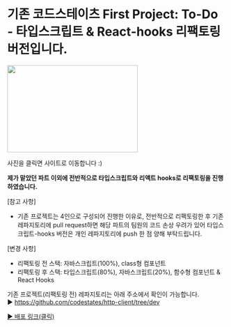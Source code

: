 

# 기존 코드스테이츠 First Project: To-Do - 타입스크립트 & React-hooks 리팩토링 버전입니다.


<img src="https://media.vlpt.us/post-images/velopert/05739e50-e08b-11e9-8238-1bb30828b506/ts-and-react.png" width="300px" height="200px">


사진을 클릭면 사이트로 이동합니다 :)

<b>제가 맡았던 파트 이외에 전반적으로 타입스크립트와 리액트 hooks로 리팩토링을 진행하였습니다.</b>


[참고 사항]
- 기존 프로젝트는 4인으로 구성되어 진행한 이유로, 전반적으로 리팩토링한 후 기존 레파지토리에 pull request하면
해당 파트의 팀원의 코드 손상 우려가 있어 타입스크립트-hooks 버전은 개인 레파지토리에 push 한 점 양해 부탁드립니다.


[변경 사항]
- 리팩토링 전 스택: 자바스크립트(100%), class형 컴포넌트
- 리팩토링 후 스택: 타입스크립트(80%), 자바스크립트(20%), 함수형 컴포넌트 & React Hooks


기존 프로젝트(리팩토링 전) 레파지토리는 아래 주소에서 확인이 가능합니다. <br />
► https://github.com/codestates/http-client/tree/dev

<a href="https://get-todo.com" target='_blank'>
► 배포 링크(클릭)
</a>
